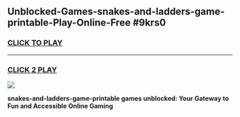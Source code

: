 
## Unblocked-Games-snakes-and-ladders-game-printable-Play-Online-Free #9krs0
<h3>
<a href="https://us.freeplayer.one?title=snakes-and-ladders-game-printable&ref=10M">CLICK TO PLAY</a></h3>
<hr>

<h3>
<a href="https://us.freeplayer.one?title=snakes-and-ladders-game-printable&ref=10M">CLICK 2 PLAY</a>
  
</h3>

<a href="https://us.freeplayer.one?title=snakes-and-ladders-game-printable&ref=10M"><img src="https://clearcache.store/games.png"></a>


**snakes-and-ladders-game-printable games unblocked: Your Gateway to Fun and Accessible Online Gaming**
